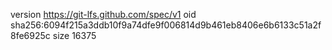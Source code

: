 version https://git-lfs.github.com/spec/v1
oid sha256:6094f215a3ddb10f9a74dfe9f006814d9b461eb8406e6b6133c51a2f8fe6925c
size 16375
